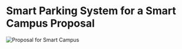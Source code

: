 # Smart Parking System for a Smart Campus Proposal
![Proposal for Smart Campus](https://user-images.githubusercontent.com/93007427/210375927-1504e194-b629-463c-b9c7-caf9e8ddc681.jpeg)
